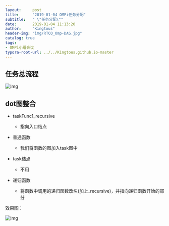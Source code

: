```yaml
---
layout:     post
title:      "2019-01-04 OMPi任务分配"
subtitle:   " \"任务分配\""
date:       2019-01-04 11:13:20
author:     "Kingtous"
header-img: "img/RTCO_Omp-DAG.jpg"
catalog: true
tags:
- OMPi小组会议
typora-root-url: ../../Kingtous.github.io-master
---
```




## 任务总流程

![img](/img/RTCO/2019-01-04_OMPi_1.png)



## dot图整合

- taskFunc1_recursive
  - 指向入口结点

- 普通函数
  - 我们将函数的图加入task图中

- task结点
  - 不用
- 递归函数
  - 将函数中调用的递归函数改名(加上_recursive)，并指向递归函数开始的部分

效果图：

![img](/img/RTCO/2019-01-04_OMPi_2.jpg)





